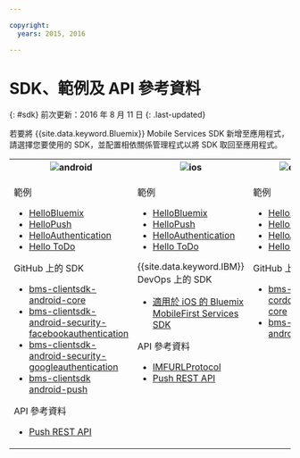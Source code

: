 ```yaml
---

copyright:
  years: 2015, 2016

---
```

# SDK、範例及 API 參考資料
{: #sdk}
前次更新：2016 年 8 月 11 日
{: .last-updated}

若要將 {{site.data.keyword.Bluemix}} Mobile Services SDK 新增至應用程式，請選擇您要使用的 SDK，並配置相依關係管理程式以將 SDK 取回至應用程式。

<table id="sdk__sdk-table-mbaas"><tbody><th><img src="images/Droid_SDK_icon.png" alt="android"></th><th><img src="images/iOS_SDK_icon.png" alt="ios"></th><th><img src="images/cordova_logo_white.png" alt="cordova"></th><tr><td><!--<img src="images/Droid_SDK_icon.png" alt="android">-->
<!---
<p class="cta"><a href="/docs/starters/mobilefirst/gettingstarted/android_existingproject.html#setup_sdk_gradle">Get SDK</a></p>
--->
<!-- Android -->
<p>範例</p>
	<ul>
<li><a href="https://github.com/ibm-bluemix-mobile-services/bms-samples-android-helloworld">HelloBluemix</a></li>
<li><a href="https://github.com/ibm-bluemix-mobile-services/bms-samples-android-hellopush" rel="external" title="（在新分頁或視窗中開啟）" target="_blank">HelloPush</a>
</li>
<li><a href="https://github.com/ibm-bluemix-mobile-services/bms-samples-android-helloauthentication" rel="external" title="（在新分頁或視窗中開啟）" target="_blank">HelloAuthentication</a>
</li>
<li><a href="https://github.com/ibm-bluemix-mobile-services/bms-samples-android-hellotodo" rel="external" title="（在新分頁或視窗中開啟）" target="_blank">Hello ToDo</a></li>
</ul>

<p>GitHub 上的 SDK</p>
	<ul><li><a href="https://github.com/ibm-bluemix-mobile-services/bms-clientsdk-android-core" rel="external" title="（在新分頁或視窗中開啟）" target="_blank">bms-clientsdk-android-core</a></li>
<li><a href="https://github.com/ibm-bluemix-mobile-services/bms-clientsdk-android-security-facebookauthentication" rel="external" title="（在新分頁或視窗中開啟）" target="_blank">bms-clientsdk-android-security-facebookauthentication</a></li>
<li><a href="https://github.com/ibm-bluemix-mobile-services/bms-clientsdk-android-security-googleauthentication" rel="external" title="（在新分頁或視窗中開啟）" target="_blank">bms-clientsdk-android-security-googleauthentication</a></li>
<li><a href="https://github.com/ibm-bluemix-mobile-services/bms-clientsdk-android-push" rel="external" title="（在新分頁或視窗中開啟）" target="_blank">bms-clientsdk android-push</a></li>
</ul>

<p>API 參考資料</p>
	<ul>
<li><a href="https://www.{DomainName}/docs/api/content/api/mobilefirst/android/push-api-doc/overview-summary.html" rel="external" title="（在新分頁或視窗中開啟）" target="_blank">Push REST API</a></li>
</ul>
</td>

<!-- iOS -->

<td valign="top"><!--<img src="images/iOS_SDK_icon.png" alt="ios">-->

<!---
<p class="cta"><a href="/docs/starters/mobilefirst/gettingstarted/existingproject.html#setup_sdk_cocoapods">Get
SDK</a></p> --->

<p>範例</p>
<ul>
<li><a href="https://github.com/ibm-bluemix-mobile-services/bms-samples-swift-hellobluemix">HelloBluemix</a></li>
<li><a href="https://github.com/ibm-bluemix-mobile-services/bms-samples-swift-hellopush" rel="external" title="（在新分頁或視窗中開啟）" target="_blank">HelloPush</a>
</li>
<li><a href="https://github.com/ibm-bluemix-mobile-services/bms-samples-swift-helloauthentication" rel="external" title="（在新分頁或視窗中開啟）" target="_blank">HelloAuthentication</a>
</li>
<li><a href="https://github.com/ibm-bluemix-mobile-services/bms-samples-swift-hellotodo" rel="external" title="（在新分頁或視窗中開啟）" target="_blank">Hello ToDo</a></li>
</ul>


<!--
<p class="devops"><a href="https://hub.jazz.net/git/bluemixmobilesdk/imf-ios-sdk/archive?revstr=master">SDK on IBM
DevOps</a></p>
-->
<p>{{site.data.keyword.IBM}} DevOps 上的 SDK</p>
<ul>
<li><a href="https://hub.jazz.net/git/bluemixmobilesdk/imf-ios-sdk/archive?revstr=master" rel="external" title="（下載保存檔）" target="_blank">適用於 iOS 的 Bluemix MobileFirst Services SDK</a></li>
</ul>


<p>API 參考資料</p>
<ul>
<li><a href="https://www.{DomainName}/docs/api/content/api/mobilefirst/ios/IMFURLProtocol_api-doc/html/index.html" rel="external" title="（在新分頁或視窗中開啟）" target="_blank">IMFURLProtocol</a></li>
<li><a href="https://www.{DomainName}/docs/api/content/api/mobilefirst/android/push-api-doc/overview-summary.html" rel="external" title="（在新分頁或視窗中開啟）" target="_blank">Push REST API</a></li>
</ul>

 <!-- Cordova -->
<td valign="top"><!--<img src="images/cordova_logo_white.png" alt="cordova">-->
<!---
<p class="cta"><a href="test">Get SDK</a></p>
--->
<!---
<ul><li><strong>Samples:</strong></li>
<li><a href="gettingstarted/cordova.html">HelloWorld</a></li>
-->
</ul>

<p>範例</p> 
<ul>
<li><a href="https://github.com/ibm-bluemix-mobile-services/bms-samples-cordova-helloworld">HelloBluemix</a></li>
<li><a href="https://github.com/ibm-bluemix-mobile-services/bms-samples-cordova-hellopush" rel="external" title="（在新分頁或視窗中開啟）" target="_blank">HelloPush</a>
</li>
<li><a href="https://github.com/ibm-bluemix-mobile-services/bms-samples-cordova-helloauthentication" rel="external" title="（在新分頁或視窗中開啟）" target="_blank">HelloAuthentication</a>
</li>
<li><a href="https://github.com/ibm-bluemix-mobile-services/bms-samples-cordova-hellotodo/" rel="external" title="（在新分頁或視窗中開啟）" target="_blank">Hello ToDo</a></li>
</ul>

<p>GitHub 上的 SDK</p>
	<ul>
<li><a href="https://github.com/ibm-bluemix-mobile-services/bms-clientsdk-cordova-plugin-core" rel="external" title="（在新分頁或視窗中開啟）" target="_blank">bms-clientsdk-cordova-plugin-core</a></li>
<li><a href="https://github.com/ibm-bluemix-mobile-services/bms-clientsdk-cordova-plugin-push" rel="external" title="（在新分頁或視窗中開啟）" target="_blank">bms-clientsdk android-push</a></li>
</ul>
</td>
</tr>
</tbody>
</table>
